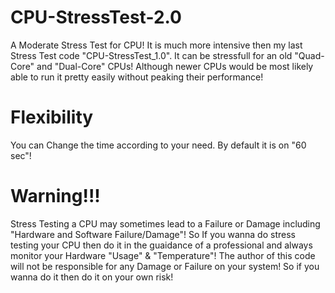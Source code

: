 # CPU-StressTest-2.0
A Moderate Stress Test for CPU! It is much more intensive then my last Stress Test code "CPU-StressTest_1.0". It can be stressfull for an old "Quad-Core" and "Dual-Core" CPUs! Although newer CPUs would be most likely able to run it pretty easily without peaking their performance!
# Flexibility
You can Change the time according to your need. By default it is on "60 sec"!
# Warning!!!
Stress Testing a CPU may sometimes lead to a Failure or Damage including "Hardware and Software Failure/Damage"! So If you wanna do stress testing your CPU then do it in the guaidance of a professional and always monitor your Hardware "Usage" & "Temperature"! The author of this code will not be responsible for any Damage or Failure on your system! So if you wanna do it then do it on your own risk!
